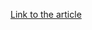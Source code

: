 [Link to the article](https://cyble.com/blog/double-trouble-latrodectus-and-acr-stealer-observed-spreading-via-google-authenticator-phishing-site/)
